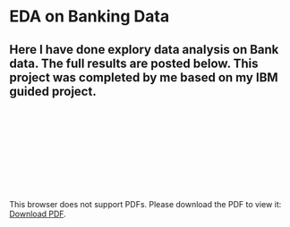 # EDA on Banking Data 

## Here I have done explory data analysis on Bank data. The full results are posted below. This project was completed by me based on my IBM guided project.

<object data="http://yoursite.com/the.pdf" type="application/pdf" width="700px" height="700px">
    <embed src="">
        <p>This browser does not support PDFs. Please download the PDF to view it: <a href="http://yoursite.com/the.pdf">Download PDF</a>.</p>
    </embed>
</object>
